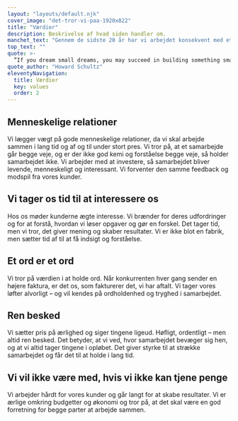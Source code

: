 ```yaml
---
layout: "layouts/default.njk"
cover_image: "det-tror-vi-paa-1920x822"
title: "Værdier"
description: Beskrivelse af hvad siden handler om.
manchet_text: "Gennem de sidste 20 år har vi arbejdet konsekvent med et sæt stærke værdier, som styrer vores hverdag, arbejde og tilgang til opgaver, samarbejde og relationer."
top_text: ""
quote: >-
  ”If you dream small dreams, you may succeed in building something small. For many people, that is enough. If you want to achieve widespread impact and lasting value, – be bold.”
quote_author: "Howard Schultz"
eleventyNavigation:
  title: Værdier
  key: values
  order: 2
---
```


## Menneskelige relationer
Vi lægger vægt på gode menneskelige relationer, da vi skal arbejde sammen i lang tid og af og til under stort pres. Vi tror på, at et samarbejde går begge veje, og er der ikke god kemi og forståelse begge veje, så holder samarbejdet ikke. Vi arbejder med at investere, så samarbejdet bliver levende, menneskeligt og interessant. Vi forventer den samme feedback og modspil fra vores kunder.

## Vi tager os tid til at interessere os
Hos os møder kunderne ægte interesse. Vi brænder for deres udfordringer og for at forstå, hvordan vi løser opgaver og gør en forskel. Det tager tid, men vi tror, det giver mening og skaber resultater. Vi er ikke blot en fabrik, men sætter tid af til at få indsigt og forståelse.

## Et ord er et ord
Vi tror på værdien i at holde ord. Når konkurrenten hver gang sender en højere faktura, er det os, som fakturerer det, vi har aftalt. Vi tager vores løfter alvorligt – og vil kendes på ordholdenhed og tryghed i samarbejdet.

## Ren besked
Vi sætter pris på ærlighed og siger tingene ligeud. Høfligt, ordentligt – men altid ren besked. Det betyder, at vi ved, hvor samarbejdet bevæger sig hen, og at vi altid tager tingene i opløbet. Det giver styrke til at strække samarbejdet og får det til at holde i lang tid.

## Vi vil ikke være med, hvis vi ikke kan tjene penge
Vi arbejder hårdt for vores kunder og går langt for at skabe resultater. Vi er ærlige omkring budgetter og økonomi og tror på, at det skal være en god forretning for begge parter at arbejde sammen.